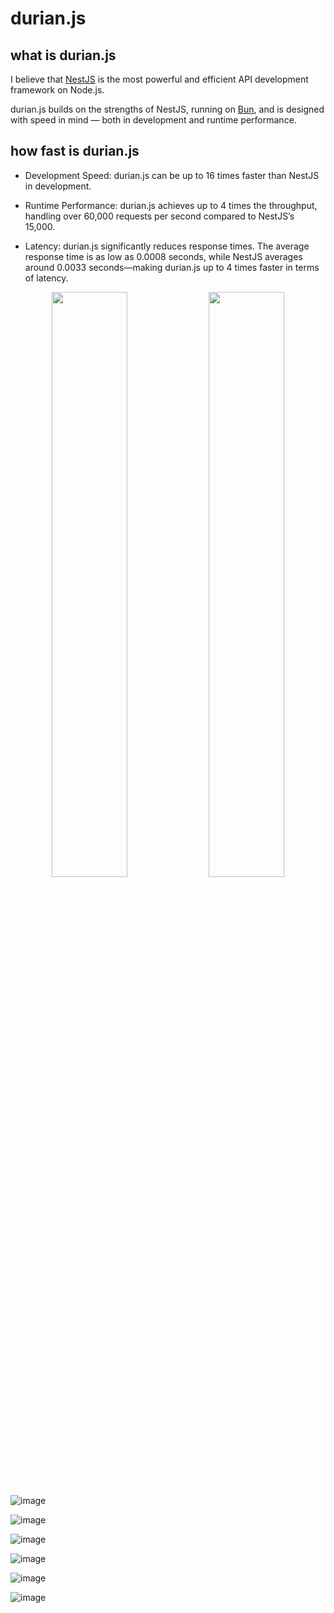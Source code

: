 # durian.js

## what is durian.js
I believe that [NestJS](https://github.com/nestjs/nest) is the most powerful and efficient API development framework on Node.js.

durian.js builds on the strengths of NestJS, running on [Bun](https://github.com/oven-sh/bun), and is designed with speed in mind — both in development and runtime performance.

## how fast is durian.js
- Development Speed: durian.js can be up to 16 times faster than NestJS in development.

- Runtime Performance: durian.js achieves up to 4 times the throughput, handling over 60,000 requests per second compared to NestJS’s 15,000.

- Latency: durian.js significantly reduces response times. The average response time is as low as 0.0008 seconds, while NestJS averages around 0.0033 seconds—making durian.js up to 4 times faster in terms of latency.

<p align="center">
  <img src="https://github.com/user-attachments/assets/61b1b40a-7ab5-45bd-ae8c-a5e13fce85a2" style="width: 49%;" />
  <img src="https://github.com/user-attachments/assets/a5d0fb1a-f601-48e7-b390-5446796409c4" style="width: 49%;" />
</p>

![image](https://github.com/user-attachments/assets/61b1b40a-7ab5-45bd-ae8c-a5e13fce85a2)

![image](https://github.com/user-attachments/assets/a5d0fb1a-f601-48e7-b390-5446796409c4)

![image](https://github.com/user-attachments/assets/92f5f98f-1055-424d-8df0-76cd13b1aa8c)

![image](https://github.com/user-attachments/assets/d267ceec-e531-41a6-be30-49d7e0318875)

![image](https://github.com/user-attachments/assets/56e3a836-0178-45c5-a900-df6f0664a21f)

![image](https://github.com/user-attachments/assets/0cc7b5a9-ec6e-407f-ac4a-5a674bb7ad11)
